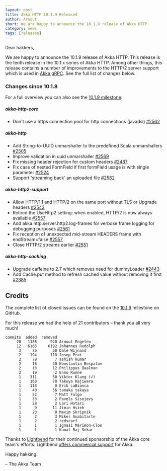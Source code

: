 ```yaml
---
layout: post
title: Akka HTTP 10.1.9 Released
author: Arnout
short: We are happy to announce the 10.1.9 release of Akka HTTP
category: news
tags: [releases]
---
```


Dear hakkers,

We are happy to announce the 10.1.9 release of Akka HTTP. This release is the tenth release in the 10.1.x series of Akka HTTP.
Among other things, this release contains a number of improvements to the HTTP/2 server support which is used in [Akka gRPC](https://doc.akka.io/docs/akka-grpc/current/). See the full list of changes below.

### Changes since 10.1.8

For a full overview you can also see the [10.1.9 milestone](https://github.com/akka/akka-http/milestone/49?closed=1):

##### akka-http-core

* Don't use a https connection pool for http connections (javadsl) [#2562](https://github.com/akka/akka-http/pull/2562)

##### akka-http

* Add String-to-UUID unmarshaller to the predefined Scala unmarshallers [#2505](https://github.com/akka/akka-http/pull/2505)
* Improve validation in uuid unmarshaller [#2569](https://github.com/akka/akka-http/pull/2569/)
* Fix missing header rejection for custom headers [#2487](https://github.com/akka/akka-http/issues/2487)
* Fix case of nested FormField if first formField usage is with single parameter [#2524](https://github.com/akka/akka-http/pull/2543)
* Support 'streaming back' an uploaded file [#2582](https://github.com/akka/akka-http/pull/2582)


##### akka-http2-support

* Allow HTTP/1.1 and HTTP/2 on the same port without TLS or Upgrade headers [#2543](https://github.com/akka/akka-http/pull/2543)
* Retired the UseHttp2 setting: when enabled, HTTP/2 is now always available [#2557](https://github.com/akka/akka-http/pull/2557)
* Add akka.http.server.http2.log-frames for verbose frame logging for debugging purposes [#2561](https://github.com/akka/akka-http/pull/2561)
* Fix reception of unexpected mid-stream HEADERS frame with endStream=false [#2557](https://github.com/akka/akka-http/pull/2557)
* Close HTTP/2 streams earlier [#2551](https://github.com/akka/akka-http/issues/2551)

##### akka-http-caching

* Upgrade caffeine to 2.7 which removes need for dummyLoader [#2443](https://github.com/akka/akka-http/issues/2443)
* Add Cache.put method to refresh cached value without removing it first [#2385](https://github.com/akka/akka-http/issues/2385)

## Credits

The complete list of closed issues can be found on the [10.1.9](https://github.com/akka/akka-http/milestone/10.1.9?closed=1) milestone on GitHub.

For this release we had the help of 21 contributors – thank you all very much!

```
commits  added  removed
     20   1188      920 Arnout Engelen
     12   6165     6192 Johannes Rudolph
      3     76       50 Dale Wijnand
      2    194      118 Josep Prat
      2     79        7 ashish kumar
      2     18       30 Konstantin Bespalov
      2     13       12 Philippus Baalman
      2     19        2 Enno Runne
      1    311       50 Viktor Klang (√)
      1    160       78 Takuya Kajiwara
      1    118        0 Erik LaBianca
      1     40       56 tanaka takaya
      1     52        7 Matt Fulgo
      1     33        2 Pavels Sisojevs
      1     28        2 Lari Hotari
      1      9       11 Jimin Hsieh
      1     20        0 Maxim Skripnik
      1      2        3 Mikel Anabitarte
      1      2        2 redscarf
      1      1        1 Ignasi Marimon-Clos
      1      1        1 Kamal Raj Sekar
```

Thanks to [Lightbend](https://www.lightbend.com/) for their continued sponsorship of the Akka core 
team's efforts. Lightbend [offers commercial support](https://www.lightbend.com/lightbend-subscription)
for Akka.

Happy hakking!

– The Akka Team
